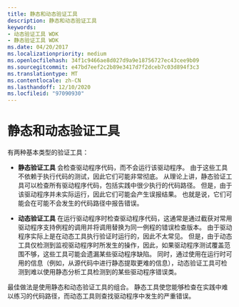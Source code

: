 ```yaml
---
title: 静态和动态验证工具
description: 静态和动态验证工具
keywords:
- 动态验证工具 WDK
- 静态验证工具 WDK
ms.date: 04/20/2017
ms.localizationpriority: medium
ms.openlocfilehash: 34f1c9466ae8d027d9a9e18756727ec43cee9b09
ms.sourcegitcommit: e47bd7eef2c2b89e3417d7f2dceb7c03d894f3c3
ms.translationtype: MT
ms.contentlocale: zh-CN
ms.lasthandoff: 12/10/2020
ms.locfileid: "97090930"
---
```

# <a name="static-and-dynamic-verification-tools"></a>静态和动态验证工具


有两种基本类型的验证工具：

-   **静态验证工具** 会检查驱动程序代码，而不会运行该驱动程序。 由于这些工具不依赖于执行代码的测试，因此它们可能非常彻底。 从理论上讲，静态验证工具可以检查所有驱动程序代码，包括实践中很少执行的代码路径。 但是，由于该驱动程序并未实际运行，因此它们可能会产生误报结果。 也就是说，它们可能会在可能不会发生的代码路径中报告错误。

-   **动态验证工具** 在运行驱动程序时检查驱动程序代码，这通常是通过截获对常用驱动程序支持例程的调用并将调用替换为同一例程的错误检查版本。 由于驱动程序实际上是在动态工具执行验证时运行的，因此不太常见。 但是，由于动态工具仅检测到监视驱动程序时所发生的操作，因此，如果驱动程序测试覆盖范围不够，这些工具可能会遗漏某些驱动程序缺陷。 同时，通过使用在运行时可用的信息（例如，从源代码中进行静态提取更难的信息），动态验证工具可检测到难以使用静态分析工具检测到的某些驱动程序错误类。

最佳做法是使用静态和动态验证工具的组合。 静态工具使您能够检查在实践中难以练习的代码路径，而动态工具则查找驱动程序中发生的严重错误。

 


